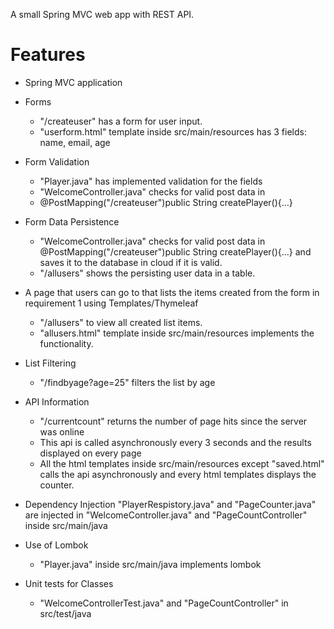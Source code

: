 
A small Spring MVC web app with REST API.
# Features

- Spring MVC application

- Forms
	- "/createuser" has a form for user input.
	- "userform.html" template inside src/main/resources has 3 fields: name, email, age

- Form Validation
	- "Player.java" has implemented validation for the fields 
	- "WelcomeController.java" checks for valid post data in 
	- @PostMapping("/createuser")public String createPlayer(){...}

- Form Data Persistence
	- "WelcomeController.java" checks for valid post data in 
	@PostMapping("/createuser")public String createPlayer(){...} and 
	saves it to the database in cloud if it is valid. 
	- "/allusers" shows the persisting user data in a table.

- A page that users can go to that lists the items created from the form in requirement 1 using Templates/Thymeleaf
	- "/allusers" to view all created list items.
	- "allusers.html" template inside src/main/resources implements the functionality.

- List Filtering
	- "/findbyage?age=25" filters the list by age

- API Information
	- "/currentcount" returns the number of page hits since the server was online
    - This api is called asynchronously every 3 seconds and the results displayed on every page
	- All the html templates inside src/main/resources except "saved.html" calls the api asynchronously
	and every html templates displays the counter.

- Dependency Injection
	"PlayerRespistory.java" and "PageCounter.java" are injected
	in "WelcomeController.java" and "PageCountController" inside src/main/java

- Use of Lombok
	- "Player.java" inside src/main/java implements lombok
 
- Unit tests for Classes
	- "WelcomeControllerTest.java" and "PageCountController" in src/test/java